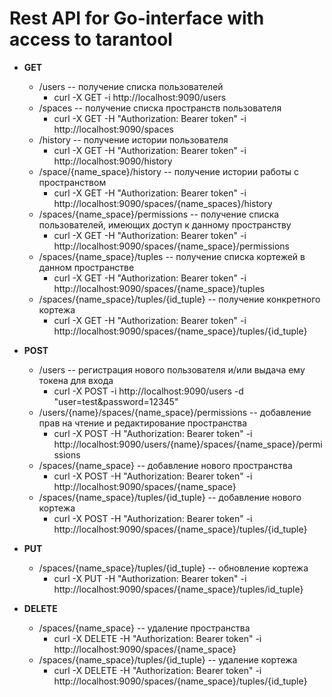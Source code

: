 # Rest API for Go-interface with access to tarantool

* **GET**
    * /users -- получение списка пользователей
        * curl -X GET -i http://localhost:9090/users
    * /spaces -- получение списка пространств пользователя
        * curl -X GET -H "Authorization: Bearer token" -i http://localhost:9090/spaces
    * /history -- получение истории пользователя
        * curl -X GET -H "Authorization: Bearer token" -i http://localhost:9090/history
    * /space/{name_space}/history -- получение истории работы с пространством
        * curl -X GET -H "Authorization: Bearer token" -i http://localhost:9090/spaces/{name_spaces}/history
    * /spaces/{name_space}/permissions -- получение списка пользователей, имеющих доступ к данному пространству
        * curl -X GET -H "Authorization: Bearer token" -i http://localhost:9090/spaces/{name_space}/permissions
    * /spaces/{name_space}/tuples -- получение списка кортежей в данном пространстве
        * curl -X GET -H "Authorization: Bearer token" -i http://localhost:9090/spaces/{name_space}/tuples
    * /spaces/{name_space}/tuples/{id_tuple} -- получение конкретного кортежа
        * curl -X GET -H "Authorization: Bearer token" -i http://localhost:9090/spaces/{name_space}/tuples/{id_tuple}

* **POST**
    * /users -- регистрация нового пользователя и/или выдача ему токена для входа
        * curl -X POST -i http://localhost:9090/users -d "user=test&password=12345"
    * /users/{name}/spaces/{name_space}/permissions -- добавление прав на чтение и редактирование пространства
        * curl -X POST -H "Authorization: Bearer token" -i http://localhost:9090/users/{name}/spaces/{name_space}/permissions
    * /spaces/{name_space} -- добавление нового пространства
        * curl -X POST -H "Authorization: Bearer token" -i http://localhost:9090/spaces/{name_space}
    * /spaces/{name_space}/tuples/{id_tuple} -- добавление нового кортежа
        * curl -X POST -H "Authorization: Bearer token" -i http://localhost:9090/spaces/{name_space}/tuples/{id_tuple}

* **PUT**
    * /spaces/{name_space}/tuples/{id_tuple} -- обновление кортежа
        * curl -X PUT -H "Authorization: Bearer token" -i http://localhost:9090/spaces/{name_space}/tuples/id_tuple}
        
* **DELETE**
    * /spaces/{name_space} -- удаление пространства
        * curl -X DELETE -H "Authorization: Bearer token" -i http://localhost:9090/spaces/{name_space}
    * /spaces/{name_space}/tuples/{id_tuple} -- удаление кортежа
        * curl -X DELETE -H "Authorization: Bearer token" -i http://localhost:9090/spaces/{name_space}/tuples/{id_tuple}
